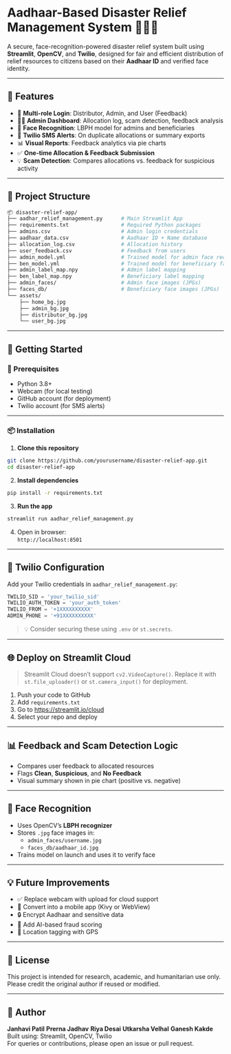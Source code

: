 
# Aadhaar-Based Disaster Relief Management System 🚨🇮🇳

A secure, face-recognition-powered disaster relief system built using **Streamlit**, **OpenCV**, and **Twilio**, designed for fair and efficient distribution of relief resources to citizens based on their **Aadhaar ID** and verified face identity.

---

## 🌟 Features

- 🎯 **Multi-role Login**: Distributor, Admin, and User (Feedback)
- 🧑‍💻 **Admin Dashboard**: Allocation log, scam detection, feedback analysis
- 👤 **Face Recognition**: LBPH model for admins and beneficiaries
- 📲 **Twilio SMS Alerts**: On duplicate allocations or summary exports
- 📊 **Visual Reports**: Feedback analytics via pie charts
- ✅ **One-time Allocation & Feedback Submission**
- 💡 **Scam Detection**: Compares allocations vs. feedback for suspicious activity

---

## 📁 Project Structure

```bash
📦 disaster-relief-app/
├── aadhar_relief_management.py      # Main Streamlit App
├── requirements.txt                 # Required Python packages
├── admins.csv                       # Admin login credentials
├── aadhaar_data.csv                 # Aadhaar ID + Name database
├── allocation_log.csv               # Allocation history
├── user_feedback.csv                # Feedback from users
├── admin_model.yml                  # Trained model for admin face recognition
├── ben_model.yml                    # Trained model for beneficiary face recognition
├── admin_label_map.npy              # Admin label mapping
├── ben_label_map.npy                # Beneficiary label mapping
├── admin_faces/                     # Admin face images (JPGs)
├── faces_db/                        # Beneficiary face images (JPGs)
└── assets/
    ├── home_bg.jpg
    ├── admin_bg.jpg
    ├── distributor_bg.jpg
    └── user_bg.jpg
```

---

## 🚀 Getting Started

### 🔧 Prerequisites

- Python 3.8+
- Webcam (for local testing)
- GitHub account (for deployment)
- Twilio account (for SMS alerts)

---

### 📦 Installation

1. **Clone this repository**
```bash
git clone https://github.com/yourusername/disaster-relief-app.git
cd disaster-relief-app
```

2. **Install dependencies**
```bash
pip install -r requirements.txt
```

3. **Run the app**
```bash
streamlit run aadhar_relief_management.py
```

4. Open in browser:  
`http://localhost:8501`

---

## 🔐 Twilio Configuration

Add your Twilio credentials in `aadhar_relief_management.py`:

```python
TWILIO_SID = 'your_twilio_sid'
TWILIO_AUTH_TOKEN = 'your_auth_token'
TWILIO_FROM = '+1XXXXXXXXXX'
ADMIN_PHONE = '+91XXXXXXXXXX'
```

> 💡 Consider securing these using `.env` or `st.secrets`.

---

## 🌐 Deploy on Streamlit Cloud

> Streamlit Cloud doesn’t support `cv2.VideoCapture()`. Replace it with `st.file_uploader()` or `st.camera_input()` for deployment.

1. Push your code to GitHub
2. Add `requirements.txt`
3. Go to https://streamlit.io/cloud
4. Select your repo and deploy

---

## 📊 Feedback and Scam Detection Logic

- Compares user feedback to allocated resources
- Flags **Clean**, **Suspicious**, and **No Feedback**
- Visual summary shown in pie chart (positive vs. negative)

---

## 📸 Face Recognition

- Uses OpenCV’s **LBPH recognizer**
- Stores `.jpg` face images in:
  - `admin_faces/username.jpg`
  - `faces_db/aadhaar_id.jpg`
- Trains model on launch and uses it to verify face

---

## 💡 Future Improvements

- ✅ Replace webcam with upload for cloud support
- 📱 Convert into a mobile app (Kivy or WebView)
- 🔒 Encrypt Aadhaar and sensitive data
- 🧠 Add AI-based fraud scoring
- 📍 Location tagging with GPS

---

## 📜 License

This project is intended for research, academic, and humanitarian use only. Please credit the original author if reused or modified.

---

## 🤝 Author
**Janhavi Patil**
**Prerna Jadhav**
**Riya Desai**
**Utkarsha Velhal**
**Ganesh Kakde**  
Built using: Streamlit, OpenCV, Twilio  
For queries or contributions, please open an issue or pull request.
